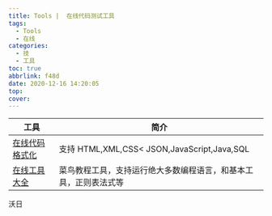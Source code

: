 ```yaml
---
title: Tools |  在线代码测试工具
tags:
  - Tools
  - 在线
categories:
  - 技
  - 工具
toc: true
abbrlink: f48d
date: 2020-12-16 14:20:05
top:
cover:
---
```






工具 | 简介
---- |----
[在线代码格式化](https://tool.oschina.net/codeformat/html)| 支持 HTML,XML,CSS< JSON,JavaScript,Java,SQL
[在线工具大全](https://c.runoob.com/) | 菜鸟教程工具，支持运行绝大多数编程语言，和基本工具，正则表法式等





沃日


